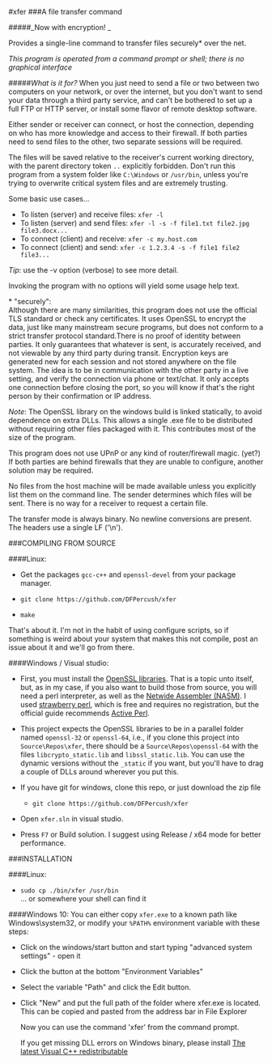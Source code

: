 #xfer
###A file transfer command

#####_Now with encryption! _

Provides a single-line command to transfer files securely\* over the net.

_This program is operated from a command prompt or shell; there is no graphical interface_

#####_What is it for?_
When you just need to send a file or two between two computers on your network, or over the internet,
but you don't want to send your data through a third party service, and can't be bothered
to set up a full FTP or HTTP server, or install some flavor of remote desktop software.

Either sender or receiver can connect, or host the connection, depending on who has more
knowledge and access to their firewall. If both parties need to send files to the other,
two separate sessions will be required.

The files will be saved relative to the receiver's current working directory,
with the parent directory token `..` explicitly forbidden.
Don't run this program from a system folder like `C:\Windows` or `/usr/bin`,
unless you're trying to overwrite critical system files and are extremely trusting.

Some basic use cases...  

 * To listen (server) and receive files: `xfer -l`  
 * To listen (server) and send files: `xfer -l -s -f file1.txt file2.jpg file3.docx...`  
 * To connect (client) and receive: `xfer -c my.host.com`  
 * To connect (client) and send: `xfer -c 1.2.3.4 -s -f file1 file2 file3...`  

_Tip_: use the -v option (verbose) to see more detail.

Invoking the program with no options will yield some usage help text.


\* "securely":  
    Although there are many similarities, this program does not use the official TLS standard
  or check any certificates. It uses OpenSSL to encrypt the data, just like many mainstream
  secure programs, but does not conform to a strict transfer protocol standard.There is no proof of 
  identity between parties. It only guarantees that whatever is sent, is accurately received, and 
  not viewable by any third party during transit. Encryption keys are generated new for each session
  and not stored anywhere on the file system.
    The idea is to be in communication with the other party in a live setting, and verify the
  connection via phone or text/chat. It only accepts one connection before closing the port,
  so you will know if that's the right person by their confirmation or IP address.

_Note_: The OpenSSL library on the windows build is linked statically, to avoid dependence on extra DLLs.
This allows a single .exe file to be distributed without requiring other files packaged with it.
This contributes most of the size of the program.

This program does not use UPnP or any kind of router/firewall magic. (yet?)
If both parties are behind firewalls that they are unable to configure, 
another solution may be required.

No files from the host machine will be made available unless you explicitly list them on 
the command line. The sender determines which files will be sent. There is no way for a
receiver to request a certain file.

The transfer mode is always binary. No newline conversions are present. The headers use a single LF ('\n').



###COMPILING FROM SOURCE

####Linux:
 * Get the packages `gcc-c++` and `openssl-devel` from your package manager.

 * `git clone https://github.com/DFPercush/xfer`

 * `make`

 That's about it. I'm not in the habit of using configure scripts, so if 
something is weird about your system that makes this not compile, post
    an issue about it and we'll go from there.

####Windows / Visual studio:
* First, you must install the [OpenSSL libraries](https://wiki.openssl.org/index.php/Compilation_and_Installation). That is a topic unto itself, but, as in my case, if you also want to build those from source, you will need a perl interpreter, as well as the [Netwide Assembler (NASM)](https://www.nasm.us/). I used [strawberry perl](http://www.strawberryperl.com/), which is free and requires no registration, but the official guide recommends [Active Perl](http://www.activestate.com/ActivePerl).

* This project expects the OpenSSL libraries to be in a parallel folder named `openssl-32` or `openssl-64`, i.e., if you clone this project into `Source\Repos\xfer`, there should be a `Source\Repos\openssl-64` with the files `libcrypto_static.lib` and `libssl_static.lib`. You can use the dynamic versions without the `_static` if you want, but you'll have to drag a couple of DLLs around wherever you put this.
* If you have git for windows, clone this repo, or just download the zip file
  * `git clone https://github.com/DFPercush/xfer`

* Open `xfer.sln` in visual studio.
* Press `F7` or Build solution. I suggest using Release / x64 mode for better performance.

###INSTALLATION

####Linux:

* `sudo cp ./bin/xfer /usr/bin`  
       ... or somewhere your shell can find it

####Windows 10:
You can either copy `xfer.exe` to a known path like Windows\system32, or modify your `%PATH%` environment variable with these steps:

* Click on the windows/start button and start typing "advanced system settings" - open it
* Click the button at the bottom "Environment Variables"
* Select the variable "Path" and click the Edit button.
* Click "New" and put the full path of the folder where xfer.exe is located.  
This can be copied and pasted from the address bar in File Explorer

   Now you can use the command 'xfer' from the command prompt.

  If you get missing DLL errors on Windows binary, please install
  [The latest Visual C++ redistributable](https://support.microsoft.com/en-us/help/2977003/the-latest-supported-visual-c-downloads)

